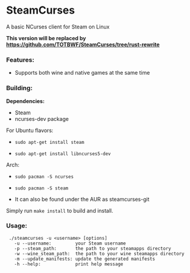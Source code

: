 # SteamCurses
A basic NCurses client for Steam on Linux

**This version will be replaced by https://github.com/TOTBWF/SteamCurses/tree/rust-rewrite**


### Features:
- Supports both wine and native games at the same time

### Building:
**Dependencies:**
* Steam
* ncurses-dev package


For Ubuntu flavors:
  * ```sudo apt-get install steam```

  * ```sudo apt-get install libncurses5-dev```

Arch:
  * ```sudo pacman -S ncurses```

  * ```sudo pacman -S steam```

  * It can also be found under the AUR as steamcurses-git

Simply run ```make install``` to build and install.

### Usage:
```
 ./steamcurses -u <username> [options]
   -u --username:         your Steam username
   -p --steam_path:       the path to your steamapps directory
   -w --wine_steam_path:  the path to your wine steamapps directory
   -m --update_manifests: update the generated manifests
   -h --help:             print help message
```
